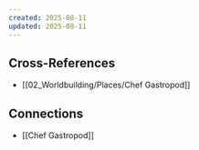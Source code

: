 ```yaml
---
created: 2025-08-11
updated: 2025-08-11
---
```




## Cross-References

- [[02_Worldbuilding/Places/Chef Gastropod]]


## Connections

- [[Chef Gastropod]]

